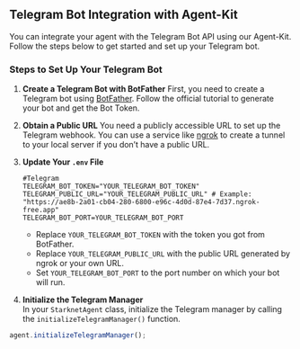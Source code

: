 ## Telegram Bot Integration with Agent-Kit

You can integrate your agent with the Telegram Bot API using our Agent-Kit. Follow the steps below to get started and set up your Telegram bot.

### Steps to Set Up Your Telegram Bot

1. **Create a Telegram Bot with BotFather**
   First, you need to create a Telegram bot using [BotFather](https://core.telegram.org/bots/tutorial). Follow the official tutorial to generate your bot and get the Bot Token.

2. **Obtain a Public URL** You need a publicly accessible URL to set up the Telegram webhook. You can use a service like [ngrok](https://ngrok.com/) to create a tunnel to your local server if you don’t have a public URL.

3. **Update Your `.env` File**
   ```
   #Telegram
   TELEGRAM_BOT_TOKEN="YOUR_TELEGRAM_BOT_TOKEN"
   TELEGRAM_PUBLIC_URL="YOUR_TELEGRAM_PUBLIC_URL" # Example: "https://ae8b-2a01-cb04-280-6800-e96c-4d0d-87e4-7d37.ngrok-free.app"
   TELEGRAM_BOT_PORT=YOUR_TELEGRAM_BOT_PORT
   ```
   - Replace `YOUR_TELEGRAM_BOT_TOKEN` with the token you got from BotFather.
   - Replace `YOUR_TELEGRAM_PUBLIC_URL` with the public URL generated by ngrok or your own URL.
   - Set `YOUR_TELEGRAM_BOT_PORT` to the port number on which your bot will run.
4. **Initialize the Telegram Manager**<br />
   In your `StarknetAgent` class, initialize the Telegram manager by calling the `initializeTelegramManager()` function.

```typescript
agent.initializeTelegramManager();
```
